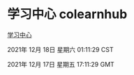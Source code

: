 # 学习中心 colearnhub
[学习中心](http://59.174.25.102:56308/colearnhub/)

2021年 12月 18日 星期六 01:11:29 CST

2021年 12月 17日 星期五 17:11:29 GMT
